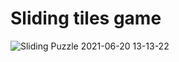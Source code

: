 # Sliding tiles game

![Sliding Puzzle 2021-06-20 13-13-22](https://user-images.githubusercontent.com/57017872/122670256-bcbbfb80-d1c9-11eb-96cf-cd779844df19.gif)
